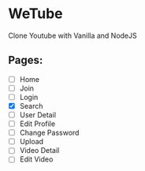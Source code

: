 # WeTube

Clone Youtube with Vanilla and NodeJS


## Pages:
 - [ ] Home
 - [ ] Join
 - [ ] Login
 - [x] Search
 - [ ] User Detail
 - [ ] Edit Profile
 - [ ] Change Password
 - [ ] Upload
 - [ ] Video Detail
 - [ ] Edit Video